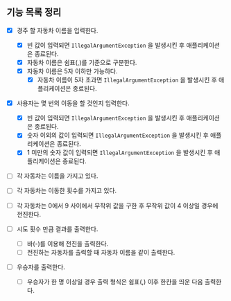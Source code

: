 ## 기능 목록 정리

- [X] 경주 할 자동차 이름을 입력한다.
  - [X] 빈 값이 입력되면 `IllegalArgumentException` 을 발생시킨 후 애플리케이션은 종료된다.
  - [X] 자동차 이름은 쉼표(,)를 기준으로 구분한다.
  - [X] 자동차 이름은 5자 이하만 가능하다.
    - [X] 자동차 이름이 5자 초과면 `IllegalArgumentException` 을 발생시킨 후 애플리케이션은 종료된다.

- [X] 사용자는 몇 번의 이동을 할 것인지 입력한다.
    - [X] 빈 값이 입력되면 `IllegalArgumentException` 을 발생시킨 후 애플리케이션은 종료된다.
    - [X] 숫자 이외의 값이 입력되면 `IllegalArgumentException` 을 발생시킨 후 애플리케이션은 종료된다.
    - [X] 1 미만의 숫자 값이 입력되면 `IllegalArgumentException` 을 발생시킨 후 애플리케이션은 종료된다.

- [ ] 각 자동차는 이름을 가지고 있다.
- [ ] 각 자동차는 이동한 횟수를 가지고 있다.
- [ ] 각 자동차는 0에서 9 사이에서 무작위 값을 구한 후 무작위 값이 4 이상일 경우에 전진한다.

- [ ] 시도 횟수 만큼 결과를 출력한다.
    - [ ] 바(-)를 이용해 전진을 출력한다.
    - [ ] 전진하는 자동차를 출력할 때 자동차 이름을 같이 출력한다.

- [ ] 우승자를 출력한다.
    - [ ] 우승자가 한 명 이상일 경우 출력 형식은 쉼표(,) 이후 한칸을 띄운 다음 출력한다.